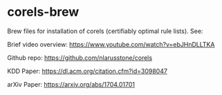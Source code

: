 # corels-brew
Brew files for installation of corels (certifiably optimal rule lists).
See: 

Brief video overview: https://www.youtube.com/watch?v=ebJHnDLLTKA

Github repo: https://github.com/nlarusstone/corels

KDD Paper: https://dl.acm.org/citation.cfm?id=3098047

arXiv Paper: https://arxiv.org/abs/1704.01701
